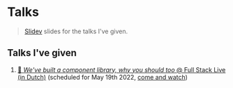# Talks
> [Slidev](https://sli.dev/) slides for the talks I've given.

## Talks I've given
1. [🧱 _We've built a component library, why you should too_ @ Full Stack Live (in Dutch)](https://full-stack-live.vercel.app/1) (scheduled for May 19th 2022, [come and watch](https://www.linkedin.com/feed/update/urn:li:activity:6922839292700459009/))
